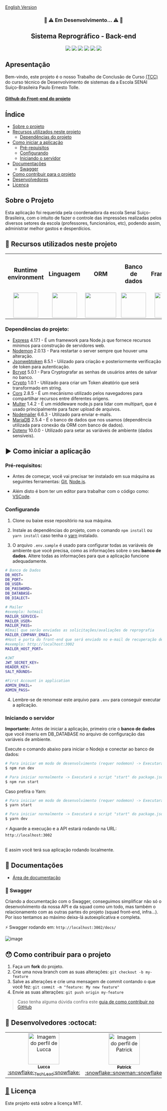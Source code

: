<a href="https://github.com/Squad-Back-End/reprography-nodejs/blob/master/README-en.md">English Version</a>

<h3 align="center">🚧 ⚠️ Em Desenvolvimento... ⚠️ 🚧</h3>
 
 
<h2 align="center">Sistema Reprográfico - Back-end</h2>

<div align="center">
 <img src="https://img.shields.io/badge/Node.js-43853D?style=&logo=node-dot-js&logoColor=white" />
 <img src="https://img.shields.io/badge/JavaScript-F7DF1E?style=&logo=javascript&logoColor=black" />
 <img src="https://img.shields.io/badge/Express.js-000000?style=&logo=express&logoColor=white" />
<img src="https://img.shields.io/github/license/luccazx12/reprography-nodejs">
 <img src="https://img.shields.io/github/repo-size/luccazx12/reprography-nodejs">
 <img src="https://img.shields.io/github/last-commit/luccazx12/reprography-nodejs">
 </div>


## Apresentação
Bem-vindo, este projeto é o nosso Trabalho de Conclusão de Curso <a href="https://pt.wikipedia.org/wiki/Trabalho_de_conclus%C3%A3o_de_curso">(TCC)</a> do curso técnico de Desenvolvimento de sistemas da a Escola SENAI Suíço-Brasileira Paulo Ernesto Tolle.

#### [Github do Front-end do projeto](https://github.com/ViictorSR388/reprografia_front-end)


 ## Índice
- [Sobre o projeto](#SobreoProjeto)
- [Recursos utilizados neste projeto](#RecursosUtilizadosNesteProjeto)
    - [Dependências do projeto](#DependênciasDoProjeto)
- [Como iniciar a aplicação](#ComoIniciarAAplicação)
    - [Pré-requisitos](#preRequisitos)  
    - [Configurando](#Configurando)
    - [Iniciando o servidor](#IniciandoOServidor)
- [Documentações](#Documentações)
    - [Swagger](#Swagger)
- [Como contribuir para o projeto](#ComoContribuirParaOProjeto)
- [Desenvolvedores](#Desenvolvedores)
- [Licença](#licença)


## <a name="SobreoProjeto"></a> Sobre o Projeto
Esta aplicação foi requerida pela coordenadora da escola Senai Suiço-Brasileira, com o intuito de fazer o controle das impressões realizadas pelos diversos setores da escola (professores, funcionários, etc), podendo assim, administrar melhor gastos e desperdícios.

## <a name="RecursosUtilizadosNesteProjeto"></a>📌 Recursos utilizados neste projeto

<table align="center">
 <th><h3>Runtime environment</h3></th>
 <th><h3>Linguagem</h3></th>
  <th><h3>  ORM  </h3></th>
 <th><h3>Banco de dados</h3></th>
 <th><h3>Framework</h3></th>
 <th><h3>Documentação</h3></th>
  <tr>
    <td valign="top" align="center">
      <a href="https://nodejs.org/en/" ><img height="80" width="80" src="https://cdn-icons-png.flaticon.com/512/919/919825.png" style="max-width:100%;"></img></a>
    </td>

   <td valign="top" align="center">
      <a href="https://www.javascript.com"><img height="80" width="80" src="https://www.seekpng.com/png/full/80-803501_javascript-logo-logo-de-java-script-png.png" style="max-width:100%;"></img></a>
      </td>
      
   <td valign="top" align="center">
      <a href="https://sequelize.org"><img height="80" width="100" src="https://sequelize.org/master/image/brand_logo.png" style="max-width:100%;"></img></a>
      </td>
  
   <td valign="top" align="center">
      <a href="https://mariadb.org"><img height="80" width="80" src="https://e3z7c6v7.rocketcdn.me/blog/wp-content/uploads/2018/03/mariadb.png" style="max-width:100%;"></img></a>
    </td>

   <td valign="top" align="center">
      <a href="https://expressjs.com"><img height="80" width="80" src="https://hackr.io/tutorials/learn-express-js/logo/logo-express-js?ver=1557508379" style="max-width:100%;"></img></a>
    </td>

   <td valign="top" align="center">
      <a href="https://swagger.io"><img height="80" width="80"src="https://upload.wikimedia.org/wikipedia/commons/a/ab/Swagger-logo.png" style="max-width:100%;"></img></a>
    </td>
  </tr>
</table>

### <a name="DependênciasDoProjeto"></a>Dependências do projeto:

  * [Express](https://www.npmjs.com/package/express) 4.17.1 - É um framework para Node.js que fornece recursos mínimos para construção de servidores web.
  * [Nodemon](https://www.npmjs.com/package/nodemon) 2.0.13 - Para restartar o server sempre que houver uma alteração. 
  * [Jsonwebtoken](https://www.npmjs.com/package/jsonwebtoken) 8.5.1 - Uilizado para criação e posteriormente verificação de token para autenticação.
  * [Bcrypt](https://www.npmjs.com/package/bcrypt) 5.0.1 - Para Cryptografar as senhas de usuários antes de salvar no banco.
  * [Crypto](https://www.npmjs.com/package/crypto) 1.0.1 - Utilizado para criar um Token aleatório que será transformado em string.
  * [Cors](https://www.npmjs.com/package/cors) 2.8.5 - É um mecânismo utilizado pelos navegadores para compartilhar recursos entre diferentes origens.
  * [Multer](https://www.npmjs.com/package/multer) 1.4.2 - É um middleware node.js para lidar com multipart, que é usado principalmente para fazer upload de arquivos.
  * [Nodemailer](https://www.npmjs.com/package/nodemailer) 6.6.3 - Utilizado para enviar e-mails.
  * [MariaDB](https://www.npmjs.com/package/mariadb) 2.5.4 - É o banco de dados que nos usamos (dependência utilizada para conexão da ORM com banco de dados).
  * [Dotenv](https://www.npmjs.com/package/dotenv) 10.0.0 - Utilizado para setar as variáveis de ambiente (dados sensíveis).


## <a name="ComoIniciarAAplicação"></a> :arrow_forward: Como iniciar a aplicação

### <a name="preRequisitos"></a>Pré-requisitos:

* Antes de começar, você vai precisar ter instalado em sua máquina as seguintes ferramentas:
[Git](https://git-scm.com), [Node.js](https://nodejs.org/en/).

* Além disto é bom ter um editor para trabalhar com o código como: [VSCode](https://code.visualstudio.com).



### <a name="Configurando"></a>Configurando

1. Clone ou baixe esse repositório na sua máquina.

2.  Instale as dependências do projeto, com o comando `npm install` ou `yarn install` caso tenha o [yarn](https://yarnpkg.com) instalado.

3. O arquivo `.env.sample` é usado para configurar todas as variáveis de ambiente que você precisa, como as informações sobre o seu **banco de dados**. Altere todas as informações para que a aplicação funcione adequadamente.

```bash
# Banco de Dados
DB_HOST=
DB_PORT=
DB_USER=
DB_PASSWORD=
DB_DATABASE=
DB_DIALECT=

# Mailer
#exemplo: hotmail
MAILER_SERVICE= 
MAILER_USER=
MAILER_PASS=
#Email que serão enviadas as solicitações/avaliações de reprografia
MAILER_COMPANY_EMAIL=
#Host e porta do front-end que será enviado no e-mail de recuperação de senha 
#exemplo: http://localhost:3002
MAILER_HOST_PORT= 

#JWT 
JWT_SECRET_KEY=
HEADER_KEY=
SALT_ROUNDS=

#First Account in application
ADMIN_EMAIL=
ADMIN_PASS=
```

4. Lembre-se de renomear este arquivo para `.env` para conseguir executar a aplicação.


### <a name="IniciandoOServidor"></a>Iniciando o servidor

**Importante:** Antes de iniciar a aplicação, primeiro crie o **banco de dados** que você inseriu em DB_DATABASE no arquivo de configuração das variáveis de ambiente.

Execute o comando abaixo para iniciar o Nodejs e conectar ao banco de dados:
``` bash
# Para iniciar em modo de desenvolvimento (requer nodemon) -> Executará o script "dev" do package.json.
$ npm run dev

# Para iniciar normalmente -> Executará o script "start" do package.json.
$ npm run start
```

Caso prefira o Yarn:
```bash
# Para iniciar em modo de desenvolvimento (requer nodemon) -> Executará o script "dev" do package.json.
$ yarn start

# Para iniciar normalmente -> Executará o script "start" do package.json.
$ yarn dev
```

⚡ Aguarde a execução e a API estará rodando na URL:  `http://localhost:3002`

<br>
E assim você terá sua aplicação rodando localmente.
<br>


## <a name="Documentações"></a> 📄 Documentações

 * [Área de documentação](https://github.com/Squad-Back-End/reprography-nodejs/tree/master/docs)

### <a name="Swagger"></a> :triangular_flag_on_post: Swagger


Criando a documentação com o Swagger, conseguimos simplificar não só o desenvolvimento da nossa API e da squad como um todo, mas também o relacionamento com as outras partes do projeto (squad front-end, infra...). Por isso tentamos ao máximo deixa-lá autoexplicativa e completa. 

⚡ Swagger rodando em: `http://localhost:3002/docs/`

![image](https://raw.githubusercontent.com/Squad-Back-End/reprography-nodejs/master/docs/swagger/swagger.png)


## <a name="ComoContribuirParaOProjeto"></a>😯 Como contribuir para o projeto

1. Faça um **fork** do projeto.
2. Crie uma nova branch com as suas alterações: `git checkout -b my-feature`
3. Salve as alterações e crie uma mensagem de commit contando o que você fez: `git commit -m "feature: My new feature"`
4. Envie as suas alterações: `git push origin my-feature`
> Caso tenha alguma dúvida confira este [guia de como contribuir no GitHub](https://github.com/firstcontributions/first-contributions)


## <a name="Desenvolvedores"></a> :rocket: Desenvolvedores :octocat:

<table align="center">
  <tr>
    <td align="center"><a href="https://github.com/Luccazx12">
    <img src="https://avatars.githubusercontent.com/u/71888383?v=4" width="100px" alt="Imagem do perfil de Lucca"/>
    <br />
     <sub><b>Lucca</b></sub><br />:snowflake:<sub>TechLead</sub>:snowflake:
     </td>
    <td align="center"><a href="https://github.com/patricksp08">
    <img src="https://avatars.githubusercontent.com/u/71887999?v=4" width="100px" alt="Imagem do perfil de Ṕatrick"/>
    <br />
    <sub><b>Patrick</b></sub><br />:snowflake::snowman::snowflake:
     </td>
    <td align="center"><a href="https://github.com/MrCyberpunKx">
    <img src="https://avatars.githubusercontent.com/u/71890228?v=4" width="100px" alt="Imagem do perfil de Daniel"/>
    <br />
    <sub><b>Daniel Santos</b></sub><br />:snowflake::snowman::snowflake:
     </td>
     <td align="center"><a href="https://github.com/Oseias-maker">
    <img src="https://avatars.githubusercontent.com/u/71889159?v=4" width="100px" alt="Imagem do perfil de Oséias"/>
    <br />
    <sub><b>Oseias Farias</b></sub><br />:snowflake::snowman::snowflake:
     </td>
       <td align="center"><a href="https://github.com/MauricioAlvesM">
    <img src="https://avatars.githubusercontent.com/u/39388652?s=96&v=4" width="100px" alt="Imagem do perfil de Mauricio"/>
    <br />
     <sub><b>Mauricio Moreira</b></sub><br />:snowflake::snowman::snowflake:
     </td>
    <td align="center"><a href="https://github.com/JoaoOFS">
    <img src="https://avatars.githubusercontent.com/u/71888050?v=4" width="100px" alt="Imagem do perfil de João"/>
    <br />
    <sub><b>João Otávio</b></sub><br />:snowflake::snowman::snowflake:
     </td>
         <td align="center"><a href="https://github.com/Tiagogtr">
    <img src="https://avatars.githubusercontent.com/u/71888086?v=4" width="100px" alt="Imagem do perfil de Tiago"/>
    <br />
    <sub><b>Tiago Soares</b></sub><br />:snowflake::snowman::snowflake:
     </td>

 </tr>
</table>

## <a href="https://github.com/Squad-Back-End/reprography-nodejs/blob/master/LICENSE">📝</a> <a name="Licença"></a> Licença

Este projeto está sobre a licença MIT.
